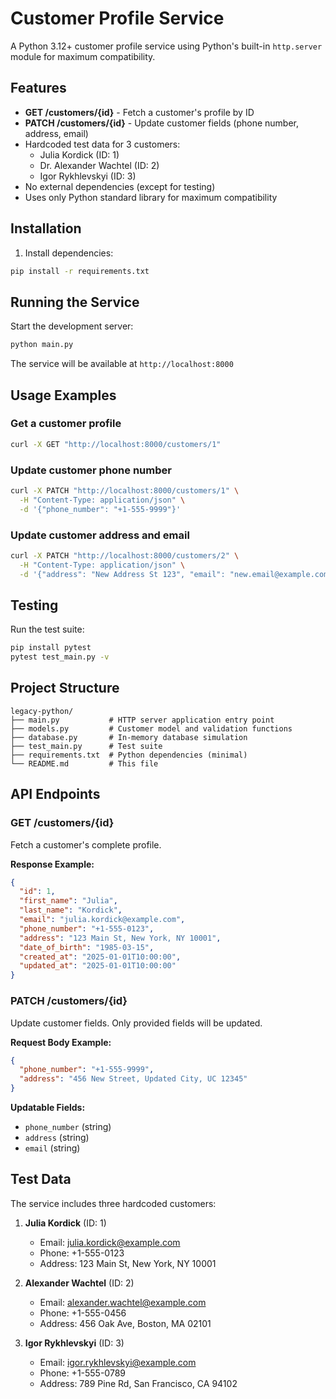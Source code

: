 # Customer Profile Service

A Python 3.12+ customer profile service using Python's built-in `http.server` module for maximum compatibility.

## Features

- **GET /customers/{id}** - Fetch a customer's profile by ID
- **PATCH /customers/{id}** - Update customer fields (phone number, address, email)
- Hardcoded test data for 3 customers:
  - Julia Kordick (ID: 1)
  - Dr. Alexander Wachtel (ID: 2)
  - Igor Rykhlevskyi (ID: 3)
- No external dependencies (except for testing)
- Uses only Python standard library for maximum compatibility

## Installation

1. Install dependencies:
```bash
pip install -r requirements.txt
```

## Running the Service

Start the development server:
```bash
python main.py
```

The service will be available at `http://localhost:8000`

## Usage Examples

### Get a customer profile
```bash
curl -X GET "http://localhost:8000/customers/1"
```

### Update customer phone number
```bash
curl -X PATCH "http://localhost:8000/customers/1" \
  -H "Content-Type: application/json" \
  -d '{"phone_number": "+1-555-9999"}'
```

### Update customer address and email
```bash
curl -X PATCH "http://localhost:8000/customers/2" \
  -H "Content-Type: application/json" \
  -d '{"address": "New Address St 123", "email": "new.email@example.com"}'
```

## Testing

Run the test suite:
```bash
pip install pytest
pytest test_main.py -v
```

## Project Structure

```
legacy-python/
├── main.py           # HTTP server application entry point
├── models.py         # Customer model and validation functions
├── database.py       # In-memory database simulation
├── test_main.py      # Test suite
├── requirements.txt  # Python dependencies (minimal)
└── README.md         # This file
```

## API Endpoints

### GET /customers/{id}
Fetch a customer's complete profile.

**Response Example:**
```json
{
  "id": 1,
  "first_name": "Julia",
  "last_name": "Kordick",
  "email": "julia.kordick@example.com",
  "phone_number": "+1-555-0123",
  "address": "123 Main St, New York, NY 10001",
  "date_of_birth": "1985-03-15",
  "created_at": "2025-01-01T10:00:00",
  "updated_at": "2025-01-01T10:00:00"
}
```

### PATCH /customers/{id}
Update customer fields. Only provided fields will be updated.

**Request Body Example:**
```json
{
  "phone_number": "+1-555-9999",
  "address": "456 New Street, Updated City, UC 12345"
}
```

**Updatable Fields:**
- `phone_number` (string)
- `address` (string)
- `email` (string)

## Test Data

The service includes three hardcoded customers:

1. **Julia Kordick** (ID: 1)
   - Email: julia.kordick@example.com
   - Phone: +1-555-0123
   - Address: 123 Main St, New York, NY 10001

2. **Alexander Wachtel** (ID: 2) 
   - Email: alexander.wachtel@example.com
   - Phone: +1-555-0456
   - Address: 456 Oak Ave, Boston, MA 02101

3. **Igor Rykhlevskyi** (ID: 3)
   - Email: igor.rykhlevskyi@example.com
   - Phone: +1-555-0789
   - Address: 789 Pine Rd, San Francisco, CA 94102
